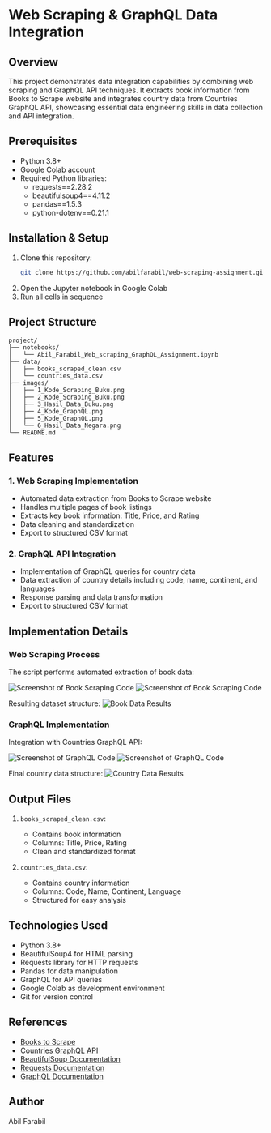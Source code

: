 # Web Scraping & GraphQL Data Integration

## Overview
This project demonstrates data integration capabilities by combining web scraping and GraphQL API techniques. It extracts book information from Books to Scrape website and integrates country data from Countries GraphQL API, showcasing essential data engineering skills in data collection and API integration.

## Prerequisites
- Python 3.8+
- Google Colab account
- Required Python libraries:
  - requests==2.28.2
  - beautifulsoup4==4.11.2
  - pandas==1.5.3
  - python-dotenv==0.21.1

## Installation & Setup
1. Clone this repository:
   ```bash
   git clone https://github.com/abilfarabil/web-scraping-assignment.git
   ```
2. Open the Jupyter notebook in Google Colab
3. Run all cells in sequence

## Project Structure
```
project/
├── notebooks/
│   └── Abil_Farabil_Web_scraping_GraphQL_Assignment.ipynb
├── data/
│   ├── books_scraped_clean.csv
│   └── countries_data.csv
├── images/
│   ├── 1_Kode_Scraping_Buku.png
│   ├── 2_Kode_Scraping_Buku.png
│   ├── 3_Hasil_Data_Buku.png
│   ├── 4_Kode_GraphQL.png
│   ├── 5_Kode_GraphQL.png
│   └── 6_Hasil_Data_Negara.png
└── README.md
```

## Features
### 1. Web Scraping Implementation
- Automated data extraction from Books to Scrape website
- Handles multiple pages of book listings
- Extracts key book information: Title, Price, and Rating
- Data cleaning and standardization
- Export to structured CSV format

### 2. GraphQL API Integration
- Implementation of GraphQL queries for country data
- Data extraction of country details including code, name, continent, and languages
- Response parsing and data transformation
- Export to structured CSV format

## Implementation Details

### Web Scraping Process
The script performs automated extraction of book data:

![Screenshot of Book Scraping Code](images/1_Kode_Scraping_Buku.png)
![Screenshot of Book Scraping Code](images/2_Kode_Scraping_Buku.png)

Resulting dataset structure:
![Book Data Results](images/3_Hasil_Data_Buku.png)

### GraphQL Implementation
Integration with Countries GraphQL API:

![Screenshot of GraphQL Code](images/4_Kode_GraphQL.png)
![Screenshot of GraphQL Code](images/5_Kode_GraphQL.png)

Final country data structure:
![Country Data Results](images/6_Hasil_Data_Negara.png)

## Output Files
1. `books_scraped_clean.csv`:
   - Contains book information
   - Columns: Title, Price, Rating
   - Clean and standardized format

2. `countries_data.csv`:
   - Contains country information
   - Columns: Code, Name, Continent, Language
   - Structured for easy analysis

## Technologies Used
- Python 3.8+
- BeautifulSoup4 for HTML parsing
- Requests library for HTTP requests
- Pandas for data manipulation
- GraphQL for API queries
- Google Colab as development environment
- Git for version control

## References
- [Books to Scrape](http://books.toscrape.com/)
- [Countries GraphQL API](https://countries.trevorblades.com/)
- [BeautifulSoup Documentation](https://www.crummy.com/software/BeautifulSoup/bs4/doc/)
- [Requests Documentation](https://docs.python-requests.org/en/latest/)
- [GraphQL Documentation](https://graphql.org/learn/)

## Author
Abil Farabil
